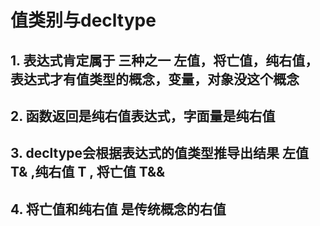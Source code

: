 
# 值类别与decltype

## 1. 表达式肯定属于 三种之一 左值，将亡值，纯右值， 表达式才有值类型的概念，变量，对象没这个概念

## 2. 函数返回是纯右值表达式，字面量是纯右值

## 3. decltype会根据表达式的值类型推导出结果 左值 T& ,纯右值 T , 将亡值 T&& 

## 4. 将亡值和纯右值 是传统概念的右值

